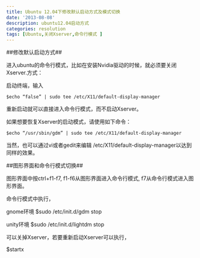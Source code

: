```yaml
---
title: Ubuntu 12.04下修改默认启动方式及模式切换
date: '2013-08-08'
description: ubuntu12.04启动方式
categories: resolution
tags: [Ubuntu,关闭Xserver,命令行模式 ]
---
```


##修改默认启动方式##

进入ubuntu的命令行模式，比如在安装Nvidia驱动的时候，就必须要关闭Xserver.方式：

启动终端，输入

    $echo “false” | sudo tee /etc/X11/default-display-manager

重新启动就可以直接进入命令行模式，而不启动Xserver。

如果想要恢复Xserver的启动模式，请使用如下命令：

    $echo “/usr/sbin/gdm” | sudo tee /etc/X11/default-display-manager

当然，也可以通过vi或者gedit来编辑 /etc/X11/default-display-manager以达到同样的效果。


##图形界面和命令行模式切换##

图形界面中按ctrl+f1-f7, f1-f6从图形界面进入命令行模式, f7从命令行模式进入图形界面。

命令行模式中执行，

gnome环境 $sudo /etc/init.d/gdm stop 

unity环境 $sudo /etc/init.d/lightdm stop

可以关掉Xserver，若要重新启动Xserver可以执行，

$startx


